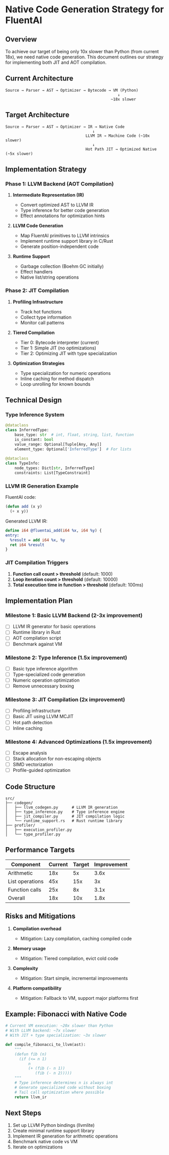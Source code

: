 # Native Code Generation Strategy for FluentAI

## Overview

To achieve our target of being only 10x slower than Python (from current 18x), we need native code generation. This document outlines our strategy for implementing both JIT and AOT compilation.

## Current Architecture

```
Source → Parser → AST → Optimizer → Bytecode → VM (Python)
                                                 ↓
                                              ~18x slower
```

## Target Architecture

```
Source → Parser → AST → Optimizer → IR → Native Code
                                      ↓
                                   LLVM IR → Machine Code (~10x slower)
                                      ↓
                                   Hot Path JIT → Optimized Native (~5x slower)
```

## Implementation Strategy

### Phase 1: LLVM Backend (AOT Compilation)

1. **Intermediate Representation (IR)**
   - Convert optimized AST to LLVM IR
   - Type inference for better code generation
   - Effect annotations for optimization hints

2. **LLVM Code Generation**
   - Map FluentAI primitives to LLVM intrinsics
   - Implement runtime support library in C/Rust
   - Generate position-independent code

3. **Runtime Support**
   - Garbage collection (Boehm GC initially)
   - Effect handlers
   - Native list/string operations

### Phase 2: JIT Compilation

1. **Profiling Infrastructure**
   - Track hot functions
   - Collect type information
   - Monitor call patterns

2. **Tiered Compilation**
   - Tier 0: Bytecode interpreter (current)
   - Tier 1: Simple JIT (no optimizations)
   - Tier 2: Optimizing JIT with type specialization

3. **Optimization Strategies**
   - Type specialization for numeric operations
   - Inline caching for method dispatch
   - Loop unrolling for known bounds

## Technical Design

### Type Inference System

```python
@dataclass
class InferredType:
    base_type: str  # int, float, string, list, function
    is_constant: bool
    value_range: Optional[Tuple[Any, Any]]
    element_type: Optional['InferredType']  # For lists
    
@dataclass
class TypeInfo:
    node_types: Dict[str, InferredType]
    constraints: List[TypeConstraint]
```

### LLVM IR Generation Example

FluentAI code:
```lisp
(defun add (x y)
  (+ x y))
```

Generated LLVM IR:
```llvm
define i64 @fluentai_add(i64 %x, i64 %y) {
entry:
  %result = add i64 %x, %y
  ret i64 %result
}
```

### JIT Compilation Triggers

1. **Function call count > threshold** (default: 1000)
2. **Loop iteration count > threshold** (default: 10000)
3. **Total execution time in function > threshold** (default: 100ms)

## Implementation Plan

### Milestone 1: Basic LLVM Backend (2-3x improvement)
- [ ] LLVM IR generator for basic operations
- [ ] Runtime library in Rust
- [ ] AOT compilation script
- [ ] Benchmark against VM

### Milestone 2: Type Inference (1.5x improvement)
- [ ] Basic type inference algorithm
- [ ] Type-specialized code generation
- [ ] Numeric operation optimization
- [ ] Remove unnecessary boxing

### Milestone 3: JIT Compilation (2x improvement)
- [ ] Profiling infrastructure
- [ ] Basic JIT using LLVM MCJIT
- [ ] Hot path detection
- [ ] Inline caching

### Milestone 4: Advanced Optimizations (1.5x improvement)
- [ ] Escape analysis
- [ ] Stack allocation for non-escaping objects
- [ ] SIMD vectorization
- [ ] Profile-guided optimization

## Code Structure

```
src/
├── codegen/
│   ├── llvm_codegen.py      # LLVM IR generation
│   ├── type_inference.py    # Type inference engine
│   ├── jit_compiler.py      # JIT compilation logic
│   └── runtime_support.rs   # Rust runtime library
├── profiler/
│   ├── execution_profiler.py
│   └── type_profiler.py
```

## Performance Targets

| Component | Current | Target | Improvement |
|-----------|---------|--------|-------------|
| Arithmetic | 18x | 5x | 3.6x |
| List operations | 45x | 15x | 3x |
| Function calls | 25x | 8x | 3.1x |
| Overall | 18x | 10x | 1.8x |

## Risks and Mitigations

1. **Compilation overhead**
   - Mitigation: Lazy compilation, caching compiled code

2. **Memory usage**
   - Mitigation: Tiered compilation, evict cold code

3. **Complexity**
   - Mitigation: Start simple, incremental improvements

4. **Platform compatibility**
   - Mitigation: Fallback to VM, support major platforms first

## Example: Fibonacci with Native Code

```python
# Current VM execution: ~20x slower than Python
# With LLVM backend: ~7x slower
# With JIT + type specialization: ~3x slower

def compile_fibonacci_to_llvm(ast):
    """
    (defun fib (n)
      (if (<= n 1)
          n
          (+ (fib (- n 1))
             (fib (- n 2)))))
    """
    # Type inference determines n is always int
    # Generate specialized code without boxing
    # Tail call optimization where possible
    return llvm_ir
```

## Next Steps

1. Set up LLVM Python bindings (llvmlite)
2. Create minimal runtime support library
3. Implement IR generation for arithmetic operations
4. Benchmark native code vs VM
5. Iterate on optimizations